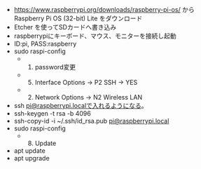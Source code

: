 * https://www.raspberrypi.org/downloads/raspberry-pi-os/ から Raspberry Pi OS (32-bit) Lite をダウンロード
* Etcher を使ってSDカードへ書き込み
* raspberrypiにキーボード、マウス、モニターを接続し起動
* ID:pi, PASS:raspberry
* sudo raspi-config
  * 1. password変更
  * 5. Interface Options -> P2 SSH -> YES
  * 2. Network Options -> N2 Wireless LAN
*  ssh pi@raspberrypi.localで入れるようになる。
* ssh-keygen -t rsa -b 4096
* ssh-copy-id -i ~/.ssh/id_rsa.pub pi@raspberrypi.local
* sudo raspi-config
  * 8. Update
* apt update
* apt upgrade

  
  
